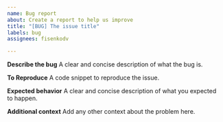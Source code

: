 ```yaml
---
name: Bug report
about: Create a report to help us improve
title: "[BUG] The issue title"
labels: bug
assignees: fisenkodv

---
```


**Describe the bug**
A clear and concise description of what the bug is.

**To Reproduce**
A code snippet to reproduce the issue.

**Expected behavior**
A clear and concise description of what you expected to happen.

**Additional context**
Add any other context about the problem here.